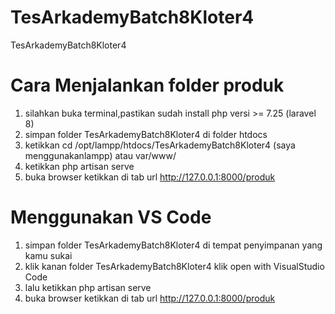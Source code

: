 # TesArkademyBatch8Kloter4
TesArkademyBatch8Kloter4
# Cara Menjalankan folder produk
1. silahkan buka terminal,pastikan sudah install php versi >= 7.25 (laravel 8)
2. simpan folder TesArkademyBatch8Kloter4 di folder htdocs
3. ketikkan cd /opt/lampp/htdocs/TesArkademyBatch8Kloter4 (saya menggunakanlampp) atau var/www/
4. ketikkan php artisan serve
5. buka browser ketikkan di tab url http://127.0.0.1:8000/produk

# Menggunakan VS Code
1. simpan folder TesArkademyBatch8Kloter4 di tempat penyimpanan yang kamu sukai
2. klik kanan folder TesArkademyBatch8Kloter4 klik open with VisualStudio Code
3. lalu ketikkan php artisan serve
4. buka browser ketikkan di tab url http://127.0.0.1:8000/produk

